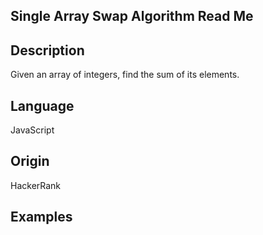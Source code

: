 ## Single Array Swap Algorithm Read Me

## Description

Given an array of integers, find the sum of its elements.

## Language

JavaScript

## Origin

HackerRank

## Examples
